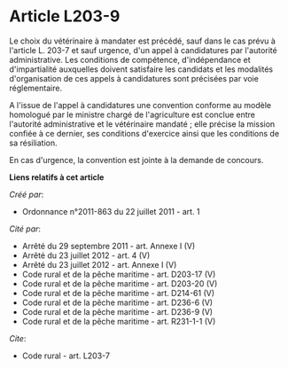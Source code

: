 # Article L203-9

Le choix du vétérinaire à mandater est précédé, sauf dans le cas prévu à l'article L. 203-7 et sauf urgence, d'un appel à
candidatures par l'autorité administrative. Les conditions de compétence, d'indépendance et d'impartialité auxquelles doivent
satisfaire les candidats et les modalités d'organisation de ces appels à candidatures sont précisées par voie réglementaire. 

A l'issue de l'appel à candidatures une convention conforme au modèle homologué par le ministre chargé de l'agriculture est
conclue entre l'autorité administrative et le vétérinaire mandaté ; elle précise la mission confiée à ce dernier, ses
conditions d'exercice ainsi que les conditions de sa résiliation. 

En cas d'urgence, la convention est jointe à la demande de concours.

**Liens relatifs à cet article**

_Créé par_:

  - Ordonnance n°2011-863 du 22 juillet 2011 - art. 1

_Cité par_:

  - Arrêté du 29 septembre 2011 - art. Annexe I (V)
  - Arrêté du 23 juillet 2012 - art. 4 (V)
  - Arrêté du 23 juillet 2012 - art. Annexe I (V)
  - Code rural et de la pêche maritime - art. D203-17 (V)
  - Code rural et de la pêche maritime - art. D203-20 (V)
  - Code rural et de la pêche maritime - art. D214-61 (V)
  - Code rural et de la pêche maritime - art. D236-6 (V)
  - Code rural et de la pêche maritime - art. D236-9 (V)
  - Code rural et de la pêche maritime - art. R231-1-1 (V)

_Cite_:

  - Code rural - art. L203-7
